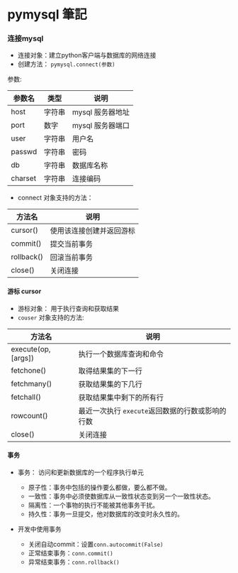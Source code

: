﻿#             pymysql 筆記

### 连接mysql

* 连接对象：建立python客户端与数据库的网络连接
* 创建方法： `pymysql.connect(参数)`

参数:

| 参数名 | 类型 | 说明 |
|-------|-------|------|
|host	| 字符串 | mysql 服务器地址
|port	| 数字 	 | mysql 服务器端口
|user	| 字符串 | 用户名
|passwd	| 字符串 | 密码
|db		| 字符串 | 数据库名称
|charset| 字符串 | 连接编码

* connect 对象支持的方法：

| 方法名	 	 | 说明 |
|------------|------|
|cursor()	 | 使用该连接创建并返回游标
|commit()	 | 提交当前事务
|rollback()	 | 回滚当前事务
|close()	 | 关闭连接

#### 游标 cursor

* 游标对象： 用于执行查询和获取结果
* `couser` 对象支持的方法:

| 方法名	 	 		| 说明 			 |
|-------------------|----------------|
|execute(op,[args])	| 执行一个数据库查询和命令
|fetchone()	 		| 取得结果集的下一行
|fetchmany()	 	| 获取结果集的下几行
|fetchall()	 | 获取结果集中剩下的所有行
|rowcount()	 | 最近一次执行 `execute`返回数据的行数或影响的行数
|close()	 | 关闭连接

#### 事务

* 事务： 访问和更新数据库的一个程序执行单元
  - 原子性：事务中包括的操作要么都做，要么都不做。
  - 一致性：事务中必须使数据库从一致性状态变到另一个一致性状态。
  - 隔离性：一个事物的执行不能被其他事务干扰。
  - 持久性：事务一旦提交，他对数据库的改变时永久性的。

* 开发中使用事务
  - 关闭自动commit：设置`conn.autocommit(False)`
  - 正常结束事务：`conn.commit()`
  - 异常结束事务：`conn.rollback()`